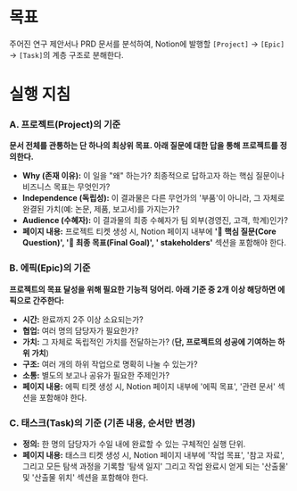 # 목표
주어진 연구 제안서나 PRD 문서를 분석하여, Notion에 발행할 `[Project]` → `[Epic]` → `[Task]`의 계층 구조로 분해한다.

# 실행 지침

### A. 프로젝트(Project)의 기준
**문서 전체를 관통하는 단 하나의 최상위 목표. 아래 질문에 대한 답을 통해 프로젝트를 정의한다.**
- **Why (존재 이유):** 이 일을 "왜" 하는가? 최종적으로 답하고자 하는 핵심 질문이나 비즈니스 목표는 무엇인가?
- **Independence (독립성):** 이 결과물은 다른 무언가의 '부품'이 아니라, 그 자체로 완결된 가치(예: 논문, 제품, 보고서)를 가지는가?
- **Audience (수혜자):** 이 결과물의 최종 수혜자가 팀 외부(경영진, 고객, 학계)인가?
- **페이지 내용:** 프로젝트 티켓 생성 시, Notion 페이지 내부에 **'🔬 핵심 질문(Core Question)', '🎯 최종 목표(Final Goal)', ' stakeholders'** 섹션을 포함해야 한다.

### B. 에픽(Epic)의 기준
**프로젝트의 목표 달성을 위해 필요한 기능적 덩어리. 아래 기준 중 2개 이상 해당하면 에픽으로 간주한다:**
- **시간:** 완료까지 2주 이상 소요되는가?
- **협업:** 여러 명의 담당자가 필요한가?
- **가치:** 그 자체로 독립적인 가치를 전달하는가? (**단, 프로젝트의 성공에 기여하는 하위 가치**)
- **구조:** 여러 개의 하위 작업으로 명확히 나눌 수 있는가?
- **소통:** 별도의 보고나 공유가 필요한 주제인가?
- **페이지 내용:** 에픽 티켓 생성 시, Notion 페이지 내부에 '에픽 목표', '관련 문서' 섹션을 포함해야 한다.

### C. 태스크(Task)의 기준 (기존 내용, 순서만 변경)
- **정의:** 한 명의 담당자가 수일 내에 완료할 수 있는 구체적인 실행 단위.
- **페이지 내용:** 태스크 티켓 생성 시, Notion 페이지 내부에 '작업 목표', '참고 자료', 그리고 모든 탐색 과정을 기록할 '탐색 일지' 그리고 작업 완료시 얻게 되는 '산출물' 및 '산출물 위치' 섹션을 포함해야 한다.